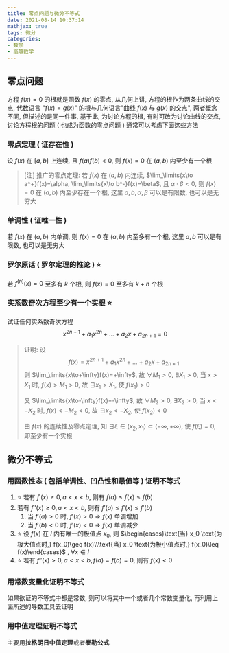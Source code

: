 ```yaml
---
title: 零点问题与微分不等式
date: 2021-08-14 10:37:14
mathjax: true
tags: 微分
categories: 
- 数学
- 高等数学
---
```



## 零点问题

方程 $f(x)=0$ 的根就是函数 $f(x)$ 的零点, 从几何上讲, 方程的根作为两条曲线的交点, 代数语言 "$f(x)=g(x)$" 的根与几何语言"曲线 $f(x)$ 与 $g(x)$ 的交点", 两者概念不同, 但描述的是同一件事, 基于此, 为讨论方程的根, 有时可改为讨论曲线的交点, 讨论方程根的问题 ( 也成为函数的零点问题 ) 通常可以考虑下面这些方法

<!-- more -->

### 零点定理 ( 证存在性 )

设 $f(x)$ 在 $[a, b]$ 上连续, 且 $f(a)f(b)<0$, 则 $f(x)=0$ 在 $(a, b)$ 内至少有一个根

> [注] 推广的零点定理: 若 $f(x)$ 在 $(a,b)$ 内连续, $\lim_\limits{x\to a^+}f(x)=\alpha, \lim_\limits{x\to b^-}f(x)=\beta$​, 且 $\alpha\cdot\beta<0$, 则 $f(x)=0$ 在 $(a,b)$ 内至少存在一个根, 这里 $a, b, \alpha, \beta$ 可以是有限数, 也可以是无穷大

### 单调性 ( 证唯一性 )

若 $f(x)$ 在 $(a,b)$ 内单调, 则 $f(x)=0$ 在 $(a,b)$ 内至多有一个根, 这里 $a,b$ 可以是有限数, 也可以是无穷大

###  罗尔原话 ( 罗尔定理的推论 ) ⭐️

若 $f^{(n)}(x)=0$ 至多有 $k$ 个根, 则 $f(x)=0$ 至多有 $k+n$ 个根

### 实系数奇次方程至少有一个实根 ⭐️

试证任何实系数奇次方程
$$
x^{2n+1}+a_1x^{2n}+\dots+a_2x+a_{2n+1}=0
$$

> 证明: 设
> $$
> f(x)=x^{2n+1}+a_1x^{2n}+\dots+a_2x+a_{2n+1}
> $$
> 则 $\lim_\limits{x\to+\infty}f(x)=+\infty$​​​, 故 $\forall M_1>0$​​​, $\exists X_1>0$​​​, 当 $x>X_1$​​​ 时, $f(x)>M_1>0$​​​, 故 $\exists x_1 > X_1$​​​, 使 $f(x_1)>0$​​​
>
> 又 $\lim_\limits{x\to-\infty}f(x)=-\infty$​​​​​​​, 故 $\forall M_2>0$​​​​​​​, $\exists X_2>0$​​​​​​​, 当 $x<-X_2$​​​​​​​ 时, $f(x)<-M_2<0$​​​​​​​, 故 $\exists x_2 < -X_2$​​​​​​​, 使 $f(x_2)<0$​​​​​​​
>
> 由 $f(x)$ 的连续性及零点定理, 知 $\exists\xi\in(x_2,x_1)\subset(-\infty,+\infty)$, 使 $f(\xi)=0$, 即至少有一个实根

## 微分不等式

### 用函数性态 ( 包括单调性、凹凸性和最值等 ) 证明不等式

1. ⭐️ 若有 $f'(x)\geq 0, a<x<b$​, 则有 $f(a) \leq f(x)\leq f(b)$​
2. 若有 $f''(x)\geq0, a<x<b$​, 则有 $f'(a)\leq f'(x)\leq f'(b)$​​
   1. 当 $f'(a)>0$ 时,  $f'(x)>0\Rightarrow f(x)$ 单调增加
   2. 当 $f'(b)<0$ 时, $f'(x)<0\Rightarrow f(x)$ 单调减少
3. ⭐️ 设 $f(x)$ 在 $I$ 内有唯一的极值点 $x_0$, 则 $\begin{cases}\text{当} x_0 \text{为极大值点时,} f(x_0)\geq f(x)\\\text{当} x_0 \text{为极小值点时,} f(x_0)\leq f(x)\end{cases}$ , $\forall x\in I$
4. ⭐️ 若有 $f''(x)>0, a<x<b, f(a)=f(b)=0$, 则有 $f(x)<0$

### 用常数变量化证明不等式

如果欲证的不等式中都是常数, 则可以将其中一个或者几个常数变量化, 再利用上面所述的导数工具去证明

### 用中值定理证明不等式

主要用**拉格朗日中值定理**或者**泰勒公式**
